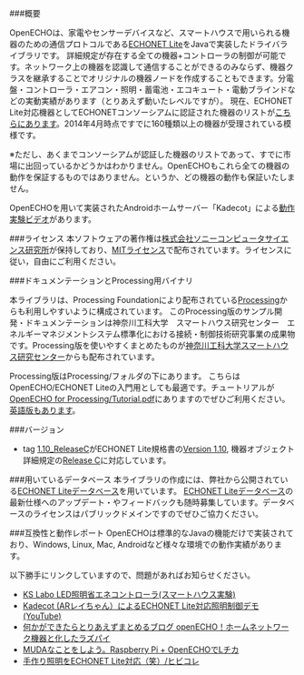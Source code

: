 ###概要

OpenECHOは、家電やセンサーデバイスなど、スマートハウスで用いられる機器のための通信プロトコルである[ECHONET Lite][]をJavaで実装したドライバライブラリです。
詳細規定が存在する全ての機器+コントローラの制御が可能です。ネットワーク上の機器を認識して通信することができるのみならず、機器クラスを継承することでオリジナルの機器ノードを作成することもできます。分電盤・コントローラ・エアコン・照明・蓄電池・エコキュート・電動ブラインドなどの実動実績があります（とりあえず動いたレベルですが）。
現在、ECHONET Lite対応機器としてECHONETコンソーシアムに認証された機器のリストが[こちらにあります](http://www.echonet.gr.jp/kikaku_ninsyo/list_lite/equip_srch)。2014年4月時点ですでに160種類以上の機器が受理されている模様です。

※ただし、あくまでコンソーシアムが認証した機器のリストであって、すでに市場に出回っているかどうかはわかりません。OpenECHOもこれら全ての機器の動作を保証するものではありません。というか、どの機器の動作も保証いたしません。

OpenECHOを用いて実装されたAndroidホームサーバー「Kadecot」による[動作実験ビデオ](http://www.youtube.com/watch?v=SwpHSAvoV9I)があります。

###ライセンス
本ソフトウェアの著作権は[株式会社ソニーコンピュータサイエンス研究所][]が保持しており、[MITライセンス][]で配布されています。ライセンスに従い，自由にご利用ください。

###ドキュメンテーションとProcessing用バイナリ

本ライブラリは、Processing Foundationにより配布されている[Processing][]からも利用しやすいように構成されています。
このProcessing版のサンプル開発・ドキュメンテーションは神奈川工科大学　スマートハウス研究センター　エネルギーマネジメントシステム標準化における接続・制御技術研究事業の成果物です。Processing版を使いやすくまとめたものが[神奈川工科大学スマートハウス研究センター][]からも配布されています。

Processing版はProcessing/フォルダの下にあります。
こちらはOpenECHO/ECHONET Liteの入門用としても最適です。チュートリアルが[OpenECHO for Processing/Tutorial.pdf](https://github.com/SonyCSL/OpenECHO/blob/master/Processing/Tutorial.pdf?raw=true)にありますのでぜひご利用ください。[英語版もあります](https://github.com/SonyCSL/OpenECHO/blob/master/Processing/Tutorial-en.pdf?raw=true)。

###バージョン

* tag [1.10_ReleaseC](https://github.com/SonyCSL/OpenECHO/releases/tag/1.10_ReleaseC)がECHONET Lite規格書の[Version 1.10](http://www.echonet.gr.jp/spec/spec_v110_lite.htm), 機器オブジェクト詳細規定の[Release C](http://www.echonet.gr.jp/spec/spec_app_c.htm)に対応しています。

###用いているデータベース
本ライブラリの作成には、弊社から公開されている[ECHONET Liteデータベース][]を用いています。
[ECHONET Liteデータベース][]の最新仕様へのアップデート・やフィードバックも随時募集しています。データベースのライセンスはパブリックドメインですのでぜひご協力ください。

###互換性と動作レポート
OpenECHOは標準的なJavaの機能だけで実装されており、Windows, Linux, Mac, Androidなど様々な環境での動作実績があります。

以下勝手にリンクしていますので、問題があればお知らせください。

* [KS Labo LED照明省エネコントローラ(スマートハウス実験)](http://www.tsh-world.co.jp/ks/product/radio/ks_hems.html)
* [Kadecot (ARレイちゃん）によるECHONET Lite対応照明制御デモ (YouTube)](https://www.youtube.com/watch?v=id3cMefV9Oo)
* [何かができたらとりあえずまとめるブログ openECHO！ホームネットワーク機器と化したラズパイ](http://ch.nicovideo.jp/issekiamp/blomaga/ar327030)
* [MUDAなことをしよう。Raspberry Pi + OpenECHOでLチカ](http://make-muda.weblike.jp/2014/02/751/)
* [手作り照明をECHONET Lite対応（笑）/ヒビコレ](http://magicbike.hatenablog.com/entries/2013/10/06)


[ECHONET Lite]: http://www.echonet.gr.jp/ "ECHONET Lite"
[株式会社ソニーコンピュータサイエンス研究所]: http://www.sonycsl.co.jp/ "株式会社ソニーコンピュータサイエンス研究所"
[MITライセンス]: http://opensource.org/licenses/mit-license.php "MITライセンス"
[Processing]: http://processing.org "Processing"
[神奈川工科大学スマートハウス研究センター]: http://smarthouse-center.org/sdk/ "神奈川工科大学スマートハウス研究センター"
[ECHONET Liteデータベース]: https://github.com/SonyCSL/ECHONETLite-ObjectDatabase "ECHONET Liteデータベース"
